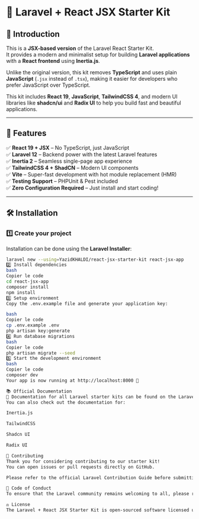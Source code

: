 # 🚀 Laravel + React JSX Starter Kit

## 🧩 Introduction
This is a **JSX-based version** of the Laravel React Starter Kit.  
It provides a modern and minimalist setup for building **Laravel applications** with a **React frontend** using **Inertia.js**.

Unlike the original version, this kit removes **TypeScript** and uses plain **JavaScript** (`.jsx` instead of `.tsx`), making it easier for developers who prefer JavaScript over TypeScript.

This kit includes **React 19**, **JavaScript**, **TailwindCSS 4**, and modern UI libraries like **shadcn/ui** and **Radix UI** to help you build fast and beautiful applications.

---

## 🎯 Features

✅ **React 19 + JSX** – No TypeScript, just JavaScript  
✅ **Laravel 12** – Backend power with the latest Laravel features  
✅ **Inertia 2** – Seamless single-page app experience  
✅ **TailwindCSS 4 + ShadCN** – Modern UI components  
✅ **Vite** – Super-fast development with hot module replacement (HMR)  
✅ **Testing Support** – PHPUnit & Pest included  
✅ **Zero Configuration Required** – Just install and start coding!  

---

## 🛠 Installation

### 1️⃣ Create your project
Installation can be done using the **Laravel Installer**:
```bash
laravel new --using=YazidKHALDI/react-jsx-starter-kit react-jsx-app
2️⃣ Install dependencies
bash
Copier le code
cd react-jsx-app
composer install
npm install
3️⃣ Setup environment
Copy the .env.example file and generate your application key:

bash
Copier le code
cp .env.example .env
php artisan key:generate
4️⃣ Run database migrations
bash
Copier le code
php artisan migrate --seed
5️⃣ Start the development environment
bash
Copier le code
composer dev
Your app is now running at http://localhost:8000 🎉

📚 Official Documentation
📖 Documentation for all Laravel starter kits can be found on the Laravel website.
You can also check out the documentation for:

Inertia.js

TailwindCSS

Shadcn UI

Radix UI

🤝 Contributing
Thank you for considering contributing to our starter kit!
You can open issues or pull requests directly on GitHub.

Please refer to the official Laravel Contribution Guide before submitting.

📜 Code of Conduct
To ensure that the Laravel community remains welcoming to all, please review and abide by the Code of Conduct.

⚖️ License
The Laravel + React JSX Starter Kit is open-sourced software licensed under the MIT license.







